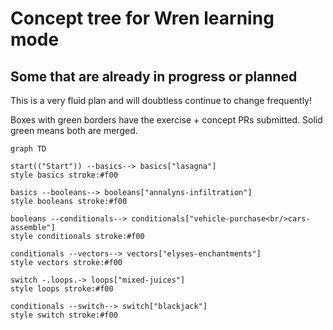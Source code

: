 # Concept tree for Wren learning mode

## Some that are already in progress or planned

This is a very fluid plan and will doubtless continue to change frequently!

<!-- Boxes in solid red will almost certainly need a new concept exercise created. 
Others marked `??` with red borders can probably fork something suitable from other tracks (TODO). -->

Boxes with green borders have the exercise + concept PRs submitted.
Solid green means both are merged.

```mermaid
graph TD
    
start(("Start")) --basics--> basics["lasagna"]
style basics stroke:#f00

basics --booleans--> booleans["annalyns-infiltration"]
style booleans stroke:#f00

booleans --conditionals--> conditionals["vehicle-purchase<br/>cars-assemble"]
style conditionals stroke:#f00

conditionals --vectors--> vectors["elyses-enchantments"]
style vectors stroke:#f00

switch -.loops.-> loops["mixed-juices"]
style loops stroke:#f00

conditionals --switch--> switch["blackjack"]
style switch stroke:#f00



```



